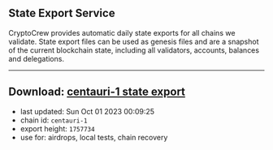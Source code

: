 ## State Export Service
CryptoCrew provides automatic daily state exports for all chains we validate. State export files can be used as genesis files and are a snapshot of the current blockchain state, including all validators, accounts, balances and delegations.

---
**Download: [centauri-1 state export](https://dl.ccvalidators.com/SERVICE/composable/centauri-1_export_1757734.json)**
---

- last updated: Sun Oct 01 2023 00:09:25
- chain id: `centauri-1`
- export height: `1757734`
- use for: airdrops, local tests, chain recovery
